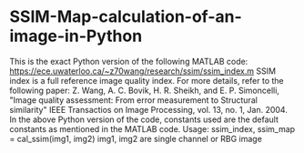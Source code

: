 # SSIM-Map-calculation-of-an-image-in-Python
This is the exact Python version of the following MATLAB code:  https://ece.uwaterloo.ca/~z70wang/research/ssim/ssim_index.m  SSIM index is a full reference image quality index. For more details, refer to the following paper:  Z. Wang, A. C. Bovik, H. R. Sheikh, and E. P. Simoncelli, "Image quality assessment: From error measurement to Structural similarity" IEEE Transactios on Image Processing, vol. 13, no. 1, Jan. 2004.  In the above Python version of the code, constants used are the default constants as mentioned in the MATLAB code.  Usage: ssim_index, ssim_map = cal_ssim(img1, img2)  img1, img2 are single channel or RBG image
